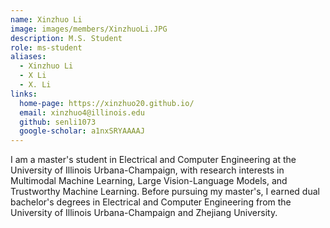 ```yaml
---
name: Xinzhuo Li
image: images/members/XinzhuoLi.JPG
description: M.S. Student
role: ms-student
aliases:
  - Xinzhuo Li
  - X Li
  - X. Li
links:
  home-page: https://xinzhuo20.github.io/
  email: xinzhuo4@illinois.edu
  github: senli1073
  google-scholar: a1nxSRYAAAAJ
---
```


I am a master's student in Electrical and Computer Engineering at the University of Illinois Urbana-Champaign, with research interests in Multimodal Machine Learning, Large Vision-Language Models, and Trustworthy Machine Learning. Before pursuing my master's, I earned dual bachelor's degrees in Electrical and Computer Engineering from the University of Illinois Urbana-Champaign and Zhejiang University.
